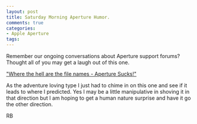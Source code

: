```yaml
---
layout: post
title: Saturday Morning Aperture Humor.
comments: true
categories:
- Apple Aperture
tags:
---
```

Remember our ongoing conversations about Aperture support forums? Thought all of you may get a laugh out of this one.

<a href="http://discussions.apple.com/thread.jspa?threadID=2499932&amp;tstart=0">"Where the hell are the file names - Aperture Sucks!"</a>

As the adventure loving type I just had to chime in on this one and see if it leads to where I predicted. Yes I may be a little manipulative in shoving it in that direction but I am hoping to get a human nature surprise and have it go the other direction.

RB